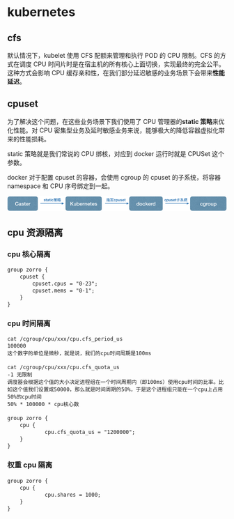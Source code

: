 # kubernetes

## cfs

默认情况下，kubelet 使用 CFS 配额来管理和执行 POD 的 CPU 限制。CFS 的方式在调度 CPU 时间片时是在宿主机的所有核心上面切换，实现最终的完全公平。这种方式会影响 CPU 缓存亲和性，在我们部分延迟敏感的业务场景下会带来**性能延迟**。

## cpuset

为了解决这个问题，在这些业务场景下我们使用了 CPU 管理器的**static 策略**来优化性能。对 CPU 密集型业务及延时敏感业务来说，能够极大的降低容器虚拟化带来的性能损耗。

static 策略就是我们常说的 CPU 绑核，对应到 docker 运行时就是 CPUSet 这个参数。

docker 对于配置 cpuset 的容器，会使用 cgroup 的 cpuset 的子系统，将容器 namespace 和 CPU 序号绑定到一起。

![](./../img/image2020-2-27_17-25-19.png)

## cpu 资源隔离

### cpu 核心隔离

```
group zorro {
    cpuset {
        cpuset.cpus = "0-23";
        cpuset.mems = "0-1";
    }
}

```

### cpu 时间隔离

```
cat /cgroup/cpu/xxx/cpu.cfs_period_us
100000
这个数字的单位是微秒，就是说，我们的cpu时间周期是100ms

cat /cgroup/cpu/xxx/cpu.cfs_quota_us
-1 无限制
调度器会根据这个值的大小决定进程组在一个时间周期内（即100ms）使用cpu时间的比率。比如这个值我们设置成50000，那么就是时间周期的50%，于是这个进程组只能在一个cpu上占用50%的cpu时间
50% * 100000 * cpu核心数

group zorro {
    cpu {
            cpu.cfs_quota_us = "1200000";
    }
}
```

### 权重 cpu 隔离

```
group zorro {
    cpu {
            cpu.shares = 1000;
    }
}
```
